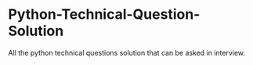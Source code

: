 # Python-Technical-Question-Solution
All the python technical questions solution that can be asked in interview.
